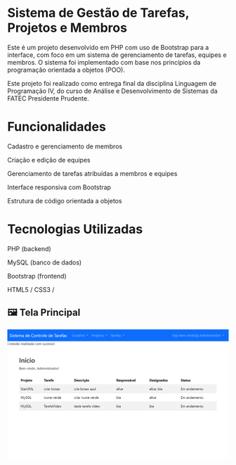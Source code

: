 # Sistema de Gestão de Tarefas, Projetos e Membros

Este é um projeto desenvolvido em PHP com uso de Bootstrap para a interface, com foco em um sistema de gerenciamento de tarefas, equipes e membros. O sistema foi implementado com base nos princípios da programação orientada a objetos (POO).

Este projeto foi realizado como entrega final da disciplina Linguagem de Programação IV, do curso de Análise e Desenvolvimento de Sistemas da FATEC Presidente Prudente.

# Funcionalidades
Cadastro e gerenciamento de membros

Criação e edição de equipes

Gerenciamento de tarefas atribuídas a membros e equipes

Interface responsiva com Bootstrap

Estrutura de código orientada a objetos

# Tecnologias Utilizadas
PHP (backend)

MySQL (banco de dados)

Bootstrap (frontend)

HTML5 / CSS3 /

## 🖼️ Tela Principal

![Tela Principal do Sistema](./screenshot.png)

